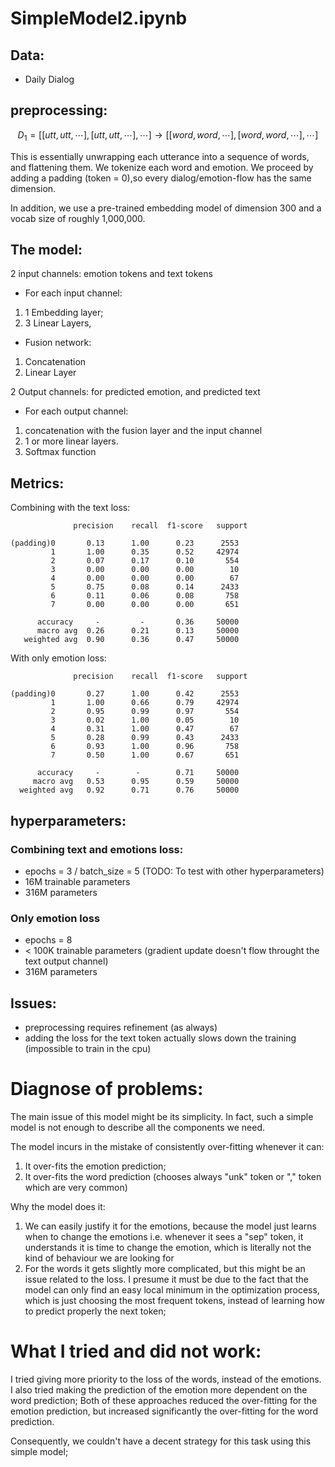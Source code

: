# SimpleModel2.ipynb
## Data: 

 - Daily Dialog

## preprocessing:

$$
D_1 = [[utt, utt,\cdots], [utt, utt, \cdots], \cdots] \longrightarrow [[word,word, \cdots], [word, word, \cdots],\cdots] 
$$

This is essentially unwrapping each utterance into a sequence of words, and flattening them.
We tokenize each word and emotion. We proceed by adding a padding (token = 0),so every 
dialog/emotion-flow has the same dimension.


In addition, we use a pre-trained embedding model of dimension 300 and a vocab size of 
roughly 1,000,000.


## The model:
2 input channels: emotion tokens and text tokens
 - For each input channel:
  1) 1 Embedding layer;
  2) 3 Linear Layers,
 - Fusion network:
  1) Concatenation
  2) Linear Layer 

2 Output channels: for predicted emotion, and predicted text
  - For each output channel:
  1) concatenation with the fusion layer and the input channel 
  2) 1 or more linear layers.
  3) Softmax function


## Metrics: 

Combining with the text loss:  

                  precision    recall  f1-score   support

    (padding)0       0.13      1.00      0.23      2553
             1       1.00      0.35      0.52     42974
             2       0.07      0.17      0.10       554
             3       0.00      0.00      0.00        10
             4       0.00      0.00      0.00        67
             5       0.75      0.08      0.14      2433
             6       0.11      0.06      0.08       758
             7       0.00      0.00      0.00       651

          accuracy     -         -       0.36     50000
          macro avg  0.26      0.21      0.13     50000
       weighted avg  0.90      0.36      0.47     50000

With only emotion loss: 

                  precision    recall  f1-score   support

    (padding)0       0.27      1.00      0.42      2553
             1       1.00      0.66      0.79     42974
             2       0.95      0.99      0.97       554
             3       0.02      1.00      0.05        10
             4       0.31      1.00      0.47        67
             5       0.28      0.99      0.43      2433
             6       0.93      1.00      0.96       758
             7       0.50      1.00      0.67       651

          accuracy     -        -        0.71     50000
         macro avg   0.53      0.95      0.59     50000
      weighted avg   0.92      0.71      0.76     50000


## hyperparameters: 
### Combining text and emotions loss:
 - epochs = 3 / batch_size = 5 (TODO: To test with other hyperparameters)
 - 16M trainable parameters
 - 316M parameters

### Only emotion loss
 - epochs = 8
 - < 100K trainable parameters (gradient update doesn't flow throught the text output channel)
 - 316M parameters  


## Issues: 
- preprocessing requires refinement (as always)
- adding the loss for the text token actually slows down the training (impossible to train in the cpu)



# Diagnose of problems:
 
  The main issue of this model might be its simplicity. In fact, such a simple model is not enough to describe all the components we need.

The model incurs in the mistake of consistently over-fitting whenever it can:
 1) It over-fits the emotion prediction;
 2) It over-fits the word prediction (chooses always "unk" token or "," token which are very common)

Why the model does it:
 1) We can easily justify it for the emotions, because the model just learns when to change the emotions i.e. whenever it sees a "sep" token, it understands it is time to change the emotion, which is literally not the kind of behaviour we are looking for 
 2) For the words it gets slightly more complicated, but this might be an issue related to the loss. I presume it must be due to the fact that the model can only find an easy local minimum in the optimization process, which is just choosing the most frequent tokens, instead of learning how to predict properly the next token;

# What I tried and did not work:

I tried giving more priority to the loss of the words, instead of the emotions. I also tried making the prediction of the emotion more dependent on the word prediction; Both of these approaches reduced the over-fitting for the emotion prediction, but increased significantly the over-fitting for the word prediction.

Consequently, we couldn't have a decent strategy for this task using this simple model;
